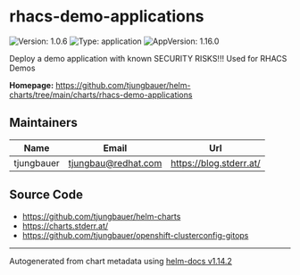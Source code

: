 # rhacs-demo-applications

![Version: 1.0.6](https://img.shields.io/badge/Version-1.0.6-informational?style=flat-square) ![Type: application](https://img.shields.io/badge/Type-application-informational?style=flat-square) ![AppVersion: 1.16.0](https://img.shields.io/badge/AppVersion-1.16.0-informational?style=flat-square)

Deploy a demo application with known SECURITY RISKS!!! Used for RHACS Demos

**Homepage:** <https://github.com/tjungbauer/helm-charts/tree/main/charts/rhacs-demo-applications>

## Maintainers

| Name | Email | Url |
| ---- | ------ | --- |
| tjungbauer | <tjungbau@redhat.com> | <https://blog.stderr.at/> |

## Source Code

* <https://github.com/tjungbauer/helm-charts>
* <https://charts.stderr.at/>
* <https://github.com/tjungbauer/openshift-clusterconfig-gitops>

----------------------------------------------
Autogenerated from chart metadata using [helm-docs v1.14.2](https://github.com/norwoodj/helm-docs/releases/v1.14.2)
